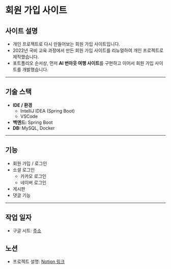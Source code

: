 # 회원 가입 사이트

## 사이트 설명
- 개인 프로젝트로 다시 만들어보는 회원 가입 사이트입니다.  
- 2022년 국비 교육 과정에서 만든 회원 가입 사이트를 리뉴얼하여 개인 프로젝트로 제작했습니다.  
- 포트폴리오 순서상, 먼저 **AI 번아웃 여행 사이트**를 구현하고 이어서 회원 가입 사이트를 개발했습니다.

---

## 기술 스택
- **IDE / 환경**
  - IntelliJ IDEA (Spring Boot)
  - VSCode
- **백엔드:** Spring Boot
- **DB:** MySQL, Docker

---

## 기능
- 회원 가입 / 로그인
- 소셜 로그인
  - 카카오 로그인
  - 네이버 로그인
- 게시판
- 댓글 기능

---

## 작업 일자
- 구글 시트: [주소](https://docs.google.com/spreadsheets/d/1hLFRL1Ig-wskDpDuLGj13bchrf-rcpbsXCHsz4b-AHo/edit?gid=0#gid=0)

## 노션
- 프로젝트 설명: [Notion 링크](https://www.notion.so/26112c6bde1c80a1ace7f830876fcd22)
